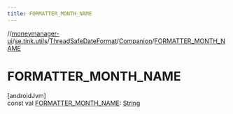 ```yaml
---
title: FORMATTER_MONTH_NAME
---
```

//[moneymanager-ui](../../../../index.html)/[se.tink.utils](../../index.html)/[ThreadSafeDateFormat](../index.html)/[Companion](index.html)/[FORMATTER_MONTH_NAME](-f-o-r-m-a-t-t-e-r_-m-o-n-t-h_-n-a-m-e.html)



# FORMATTER_MONTH_NAME



[androidJvm]\
const val [FORMATTER_MONTH_NAME](-f-o-r-m-a-t-t-e-r_-m-o-n-t-h_-n-a-m-e.html): [String](https://kotlinlang.org/api/latest/jvm/stdlib/kotlin/-string/index.html)




